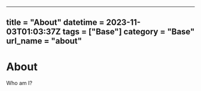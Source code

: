 ---
title = "About"
datetime = 2023-11-03T01:03:37Z
tags = ["Base"]
category = "Base"
url_name = "about"
------

# About

Who am I?
